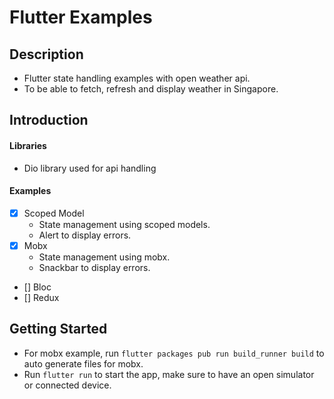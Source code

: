 # Flutter Examples

## Description
- Flutter state handling examples with open weather api.
- To be able to fetch, refresh and display weather in Singapore.

## Introduction
#### Libraries
- Dio library used for api handling
#### Examples
- [x] Scoped Model
  - State management using scoped models.
  - Alert to display errors.
- [x] Mobx
  - State management using mobx.
  - Snackbar to display errors.
- [] Bloc
- [] Redux 

## Getting Started
  - For mobx example, run `flutter packages pub run build_runner build` to auto generate files for mobx.
  - Run `flutter run` to start the app, make sure to have an open simulator or connected device.
